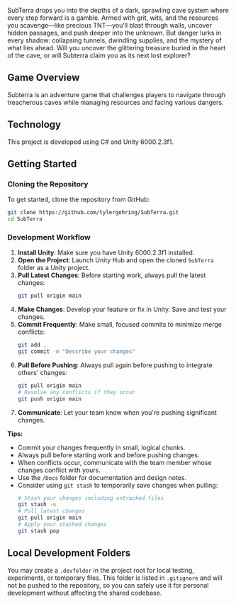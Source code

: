 SubTerra drops you into the depths of a dark, sprawling cave system where every step forward is a gamble. Armed with grit, wits, and the resources you scavenge—like precious TNT—you’ll blast through walls, uncover hidden passages, and push deeper into the unknown. But danger lurks in every shadow: collapsing tunnels, dwindling supplies, and the mystery of what lies ahead. Will you uncover the glittering treasure buried in the heart of the cave, or will Subterra claim you as its next lost explorer?

## Game Overview

Subterra is an adventure game that challenges players to navigate through treacherous caves while managing resources and facing various dangers.

## Technology
This project is developed using C# and Unity 6000.2.3f1.

## Getting Started

### Cloning the Repository

To get started, clone the repository from GitHub:

```bash
git clone https://github.com/tylergehring/SubTerra.git
cd SubTerra
```

### Development Workflow

1. **Install Unity**: Make sure you have Unity 6000.2.3f1 installed.
2. **Open the Project**: Launch Unity Hub and open the cloned `SubTerra` folder as a Unity project.
3. **Pull Latest Changes**: Before starting work, always pull the latest changes:
   ```bash
   git pull origin main
   ```
4. **Make Changes**: Develop your feature or fix in Unity. Save and test your changes.
5. **Commit Frequently**: Make small, focused commits to minimize merge conflicts:
   ```bash
   git add .
   git commit -m "Describe your changes"
   ```
6. **Pull Before Pushing**: Always pull again before pushing to integrate others' changes:
   ```bash
   git pull origin main
   # Resolve any conflicts if they occur
   git push origin main
   ```
7. **Communicate**: Let your team know when you're pushing significant changes.

**Tips:**
- Commit your changes frequently in small, logical chunks.
- Always pull before starting work and before pushing changes.
- When conflicts occur, communicate with the team member whose changes conflict with yours.
- Use the `/Docs` folder for documentation and design notes.
- Consider using `git stash` to temporarily save changes when pulling:
  ```bash
  # Stash your changes including untracked files
  git stash -u
  # Pull latest changes
  git pull origin main
  # Apply your stashed changes
  git stash pop
  ```

## Local Development Folders

You may create a `.devfolder` in the project root for local testing, experiments, or temporary files. This folder is listed in `.gitignore` and will not be pushed to the repository, so you can safely use it for personal development without affecting the shared codebase.
